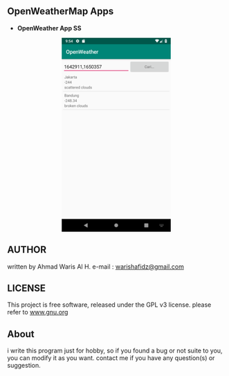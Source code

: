 ## OpenWeatherMap Apps

* **OpenWeather App SS**
<img src="https://github.com/abudawud/OpenWeather/blob/master/doc/Screenshot_1544324083.png" style="display: block;margin-left: auto;margin-right: auto;" alt="Screenshoot" width="50%">

## AUTHOR
written by Ahmad Waris Al H.
e-mail   : warishafidz@gmail.com

## LICENSE
This project is free software, released under the GPL v3 license. 
please refer to www.gnu.org

## About
i write this program just for hobby, so if you found a bug or not suite to you,
you can modify it as you want. contact me if you have any question(s) or suggestion.

